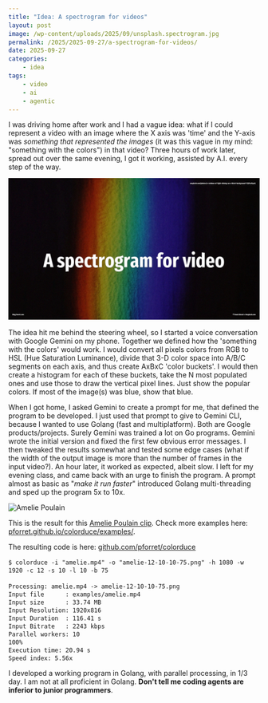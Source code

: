 ```yaml
---
title: "Idea: A spectrogram for videos"
layout: post
image: /wp-content/uploads/2025/09/unsplash.spectrogram.jpg
permalink: /2025/2025-09-27/a-spectrogram-for-videos/
date: 2025-09-27
categories:
    - idea
tags:
    - video
    - ai
    - agentic
---
```

I was driving home after work and I had a vague idea: 
what if I could represent a video with an image where the X axis was 'time' and the Y-axis was _something that represented the images_ (it was this vague in my mind: "something with the colors")  in that video?
Three hours of work later, spread out over the same evening, I got it working, assisted by A.I. every step of the way.

![](/wp-content/uploads/2025/09/unsplash.spectrogram.jpg)
<!-- more -->

The idea hit me behind the steering wheel, so I started a voice conversation with Google Gemini on my phone.
Together we defined how the 'something with the colors' would work. I would convert all pixels colors from RGB to HSL (Hue Saturation Luminance),
divide that 3-D color space into A/B/C segments on each axis, and thus create AxBxC 'color buckets'.
I would then create a histogram for each of these buckets, take the N most populated ones and use those to draw the vertical pixel lines.
Just show the popular colors. If most of the image(s) was blue, show that blue.

When I got home, I asked Gemini to create a prompt for me, that defined the program to be developed.
I just used that prompt to give to Gemini CLI, because I wanted to use Golang (fast and multiplatform). 
Both are Google products/projects. Surely Gemini was trained a lot on Go programs.
Gemini wrote the initial version and fixed the first few obvious error messages.
I then tweaked the results somewhat and tested some edge cases (what if the width of the output image is more than the number of frames in the input video?).
An hour later, it worked as expected, albeit slow. I left for my evening class, and came back with an urge to finish the program.
A prompt almost as basic as "_make it run faster_" introduced Golang multi-threading and sped up the program 5x to 10x.

![Amelie Poulain](https://github.com/pforret/colorduce/raw/main/amelie.png)

This is the result for this [Amelie Poulain clip](https://www.youtube.com/watch?v=_XI0wPGbf7Q). Check more examples here: [pforret.github.io/colorduce/examples/](https://pforret.github.io/colorduce/examples/). 

The resulting code is here: [github.com/pforret/colorduce](https://github.com/pforret/colorduce)
```
$ colorduce -i "amelie.mp4" -o "amelie-12-10-10-75.png" -h 1080 -w 1920 -c 12 -s 10 -l 10 -b 75

Processing: amelie.mp4 -> amelie-12-10-10-75.png
Input file      : examples/amelie.mp4
Input size      : 33.74 MB
Input Resolution: 1920x816
Input Duration  : 116.41 s
Input Bitrate   : 2243 kbps
Parallel workers: 10
100%
Execution time: 20.94 s
Speed index: 5.56x
```

I developed a working program in Golang, with parallel processing, in 1/3 day. 
I am not at all proficient in Golang. 
**Don't tell me coding agents are inferior to junior programmers**.